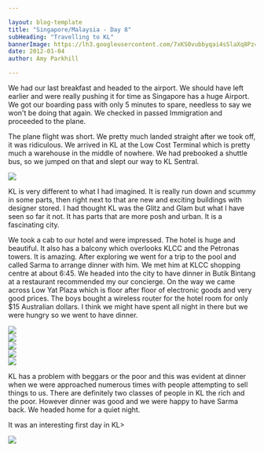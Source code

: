 ```yaml
---

layout: blog-template
title: "Singapore/Malaysia - Day 8"
subHeading: "Travelling to KL"
bannerImage: https://lh3.googleusercontent.com/7xKS0vubbyqai4sSlaXq8Pz4j1MS68ISDAxyk2-SHc8Ng6gACGMBUDdastHfHCOxNS-VdJWQjj5yLrxa5Zk4xbS7Ri8_RCeLGyKRNJZCUyX1Cpv2Ou93sg0-z1EX82httuGbdvSGtQ
date: 2012-01-04
author: Amy Parkhill

---
```


We had our last breakfast and headed to the airport. We should have left earlier and were really pushing it for time as Singapore has a huge Airport.  We got our boarding pass with only 5 minutes to spare, needless to say we won't be doing that again. We checked in passed Immigration and proceeded to the plane.

The plane flight was short. We  pretty much landed straight after we took off, it was ridiculous. We arrived in KL at the Low Cost Terminal which is pretty much a warehouse in the middle of nowhere. We had prebooked a shuttle bus, so we jumped on that and slept our way to KL Sentral.

<div class="center-image"><img src="https://lh3.googleusercontent.com/aSJXpvsEHNisFH-McKztE3gqewP-wsF_mD6rVbsu8bdvaEGA7SBmhiiv8fWTQCYDqS9dKPK-R_Y-vga_8E9cTGmH4yfcAsMWTZzYdX1uDqsdx3r5DLZnSr0LhUPWh1j1UvPoTkeTMw" /></div>

KL is very different to what I had imagined. It is really run down and scummy in some parts, then right next to that are new and exciting buildings with designer stored. I had thought KL was the Glitz and Glam but what I have seen so far it not. It has parts that are more posh and urban. It is a fascinating city. 

We took a cab to our hotel and were impressed. The hotel is huge and beautiful. It also has a balcony which overlooks KLCC and the Petronas towers. It is amazing. After exploring we went for a trip to the pool and called Sarma to arrange dinner with him. We met him at KLCC shopping centre at about 6:45. We headed into the city to have dinner in Butik Bintang at a restaurant recommended my our concierge. On the way we came across Low Yat Plaza which is floor after floor of electronic goods and very good prices. The boys bought a wireless router for the hotel room for only $15 Australian dollars. I think we might have spent all night in there but we were hungry so we went to have dinner.

<div class="center-image"><img src="https://lh3.googleusercontent.com/ynxsgHV1Reqv5dzSQ0oLZPRIXu386XpvclC-_ZIuJ9sdRXUjY_uaMqbaGjHu9bxWW540LH9R-5e8ozAdb0u1aCxKJkh2X1CuCTJCaWjZgWXx5kjDNj0Hiel0y9TS4PFmo_O3_KLBQA" /></div>
<div class="center-image"><img src="https://lh3.googleusercontent.com/BDSWbLHJaDrMY-Z4B-Okgy2YwDuPc1qmNO9NR96UCgSjLqT4W1HSnLN25-J2oUlq5Tp-v7cjgNQ6Uo00Vz1DL2pd0uUMQ9mwvERSk_AOnIuGms5765GvnVKr2b6-qFXpcjH0oOUsyg" /></div>
<div class="center-image"><img src="https://lh3.googleusercontent.com/JiMvoAsVSvXOSC1aSrM3t0RM4vdPoKzmHHBaE1gIzAuKk_jzUxeiO8BTf-i6FGjz5L8R4E3Cme3WdnQPji4m5fKT-UKRdTcnVg20mn87_ERN2_Jd2_L2SVb18Kg1AK0Bkcy2N326KQ" /></div>
<div class="center-image"><img src="https://lh3.googleusercontent.com/G3IBMxyfTCNseMwKiGbiRFrOzXltdbTfRh89lK1jmbRzYjzbZ8HRYwih2OIgbsX6U9kO5Xvgbqz2znvrkuANEDRfEdFgdeo06YXy-LYTCuB1Wfupp0fHcXj7RLXPmvOUoNTADhygiw" /></div>
<div class="center-image"><img src="https://lh3.googleusercontent.com/AcwzXJKkdq-7LRsgND6mpEyjcTmi_ZuQa1Xbq1jWDqL7fBZ321j4FBdybEI2GJ888Yu4cRAFG53b-gvCByTuQ0hKqhui5bZSKZvBXXTk7s3Y_4CNb5vmLltGldEk4i46r6pdDmptlA" /></div>

KL has a problem with beggars or the poor and this was evident at dinner when we were approached numerous times with people attempting to sell things to us. There are definitely two classes of people in KL the rich and the poor. However dinner was good and we were happy to have Sarma back. We headed home for a quiet night.

It was an interesting first day in KL>

<div class="center-image"><img src="https://lh3.googleusercontent.com/xstBYsat2cSlN1W83fgzkTOZpAMeoxSuxG2SapT1x_l4fqacVSLumEKlKzJ7IrYsLxstTk_FcmNSl12Y2vOoE2WraVFp8hQerXOw-AwHny3xAv_GAJDmsWhlGBgjP3nQil__pkr17g" /></div>






